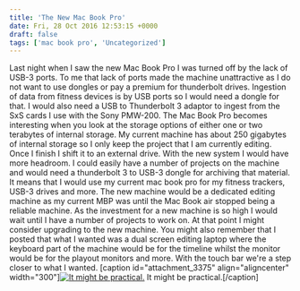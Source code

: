 ```yaml
---
title: 'The New Mac Book Pro'
date: Fri, 28 Oct 2016 12:53:15 +0000
draft: false
tags: ['mac book pro', 'Uncategorized']
---
```


Last night when I saw the new Mac Book Pro I was turned off by the lack of USB-3 ports. To me that lack of ports made the machine unattractive as I do not want to use dongles or pay a premium for thunderbolt drives. Ingestion of data from fitness devices is by USB ports so I would need a dongle for that. I would also need a USB to Thunderbolt 3 adaptor to ingest from the SxS cards I use with the Sony PMW-200. The Mac Book Pro becomes interesting when you look at the storage options of either one or two terabytes of internal storage. My current machine has about 250 gigabytes of internal storage so I only keep the project that I am currently editing. Once I finish I shift it to an external drive. With the new system I would have more headroom. I could easily have a number of projects on the machine and would need a thunderbolt 3 to USB-3 dongle for archiving that material. It means that I would use my current mac book pro for my fitness trackers, USB-3 drives and more. The new machine would be a dedicated editing machine as my current MBP was until the Mac Book air stopped being a reliable machine. As the investment for a new machine is so high I would wait until I have a number of projects to work on. At that point I might consider upgrading to the new machine. You might also remember that I posted that what I wanted was a dual screen editing laptop where the keyboard part of the machine would be for the timeline whilst the monitor would be for the playout monitors and more. With the touch bar we're a step closer to what I wanted. \[caption id="attachment\_3375" align="aligncenter" width="300"\][![It might be practical. ](http://www.main-vision.com/richard/blog/wp-content/uploads/2016/10/Screen-Shot-2016-10-28-at-14.34.33-300x143.png)](http://www.main-vision.com/richard/blog/wp-content/uploads/2016/10/Screen-Shot-2016-10-28-at-14.34.33.png) It might be practical.\[/caption\]